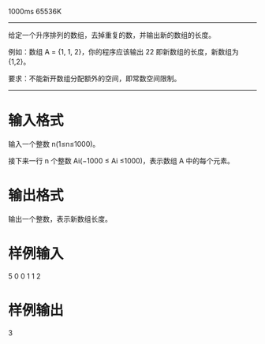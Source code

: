  1000ms  65536K
**************
给定一个升序排列的数组，去掉重复的数，并输出新的数组的长度。

例如：数组 A = {1, 1, 2}，你的程序应该输出 22 即新数组的长度，新数组为 {1,2}。

要求：不能新开数组分配额外的空间，即常数空间限制。

*************

# **输入格式**

输入一个整数 n(1≤n≤1000)。

接下来一行 n 个整数 Ai(−1000 ≤ Ai ≤1000)，表示数组 A 中的每个元素。

# **输出格式**

输出一个整数，表示新数组长度。

# **样例输入**

5
0 0 1 1 2
# **样例输出**

3